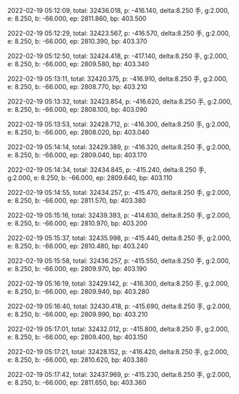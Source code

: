 2022-02-19 05:12:09, total: 32436.018, p: -416.140, delta:8.250 手, g:2.000, e: 8.250, b: -66.000, ep: 2811.860, bp: 403.500

2022-02-19 05:12:29, total: 32423.567, p: -416.570, delta:8.250 手, g:2.000, e: 8.250, b: -66.000, ep: 2810.390, bp: 403.370

2022-02-19 05:12:50, total: 32424.418, p: -417.140, delta:8.250 手, g:2.000, e: 8.250, b: -66.000, ep: 2809.580, bp: 403.340

2022-02-19 05:13:11, total: 32420.375, p: -416.910, delta:8.250 手, g:2.000, e: 8.250, b: -66.000, ep: 2808.770, bp: 403.210

2022-02-19 05:13:32, total: 32423.854, p: -416.620, delta:8.250 手, g:2.000, e: 8.250, b: -66.000, ep: 2808.100, bp: 403.090

2022-02-19 05:13:53, total: 32428.712, p: -416.300, delta:8.250 手, g:2.000, e: 8.250, b: -66.000, ep: 2808.020, bp: 403.040

2022-02-19 05:14:14, total: 32429.389, p: -416.320, delta:8.250 手, g:2.000, e: 8.250, b: -66.000, ep: 2809.040, bp: 403.170

2022-02-19 05:14:34, total: 32434.845, p: -415.240, delta:8.250 手, g:2.000, e: 8.250, b: -66.000, ep: 2809.640, bp: 403.110

2022-02-19 05:14:55, total: 32434.257, p: -415.470, delta:8.250 手, g:2.000, e: 8.250, b: -66.000, ep: 2811.570, bp: 403.380

2022-02-19 05:15:16, total: 32439.393, p: -414.630, delta:8.250 手, g:2.000, e: 8.250, b: -66.000, ep: 2810.970, bp: 403.200

2022-02-19 05:15:37, total: 32435.998, p: -415.440, delta:8.250 手, g:2.000, e: 8.250, b: -66.000, ep: 2810.480, bp: 403.240

2022-02-19 05:15:58, total: 32436.257, p: -415.550, delta:8.250 手, g:2.000, e: 8.250, b: -66.000, ep: 2809.970, bp: 403.190

2022-02-19 05:16:19, total: 32429.142, p: -416.300, delta:8.250 手, g:2.000, e: 8.250, b: -66.000, ep: 2809.940, bp: 403.280

2022-02-19 05:16:40, total: 32430.418, p: -415.690, delta:8.250 手, g:2.000, e: 8.250, b: -66.000, ep: 2809.990, bp: 403.210

2022-02-19 05:17:01, total: 32432.012, p: -415.800, delta:8.250 手, g:2.000, e: 8.250, b: -66.000, ep: 2809.400, bp: 403.150

2022-02-19 05:17:21, total: 32428.152, p: -416.420, delta:8.250 手, g:2.000, e: 8.250, b: -66.000, ep: 2810.620, bp: 403.380

2022-02-19 05:17:42, total: 32437.969, p: -415.230, delta:8.250 手, g:2.000, e: 8.250, b: -66.000, ep: 2811.650, bp: 403.360